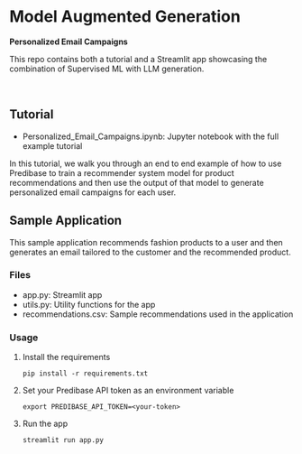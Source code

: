 # Model Augmented Generation
__Personalized Email Campaigns__

This repo contains both a tutorial and a Streamlit app showcasing the combination of Supervised ML with LLM generation.

<br/>

## Tutorial
- Personalized_Email_Campaigns.ipynb: Jupyter notebook with the full example tutorial

In this tutorial, we walk you through an end to end example of how to use Predibase to train a recommender system model
for product recommendations and then use the output of that model to generate personalized email campaigns for each user.

## Sample Application

This sample application recommends fashion products to a user and then generates an email tailored to the customer and the
recommended product.

### Files
- app.py: Streamlit app
- utils.py: Utility functions for the app
- recommendations.csv: Sample recommendations used in the application

### Usage

1. Install the requirements
    ```shell
    pip install -r requirements.txt
    ```

2. Set your Predibase API token as an environment variable
    ```shell
    export PREDIBASE_API_TOKEN=<your-token>
    ```

3. Run the app
    ```shell
    streamlit run app.py
    ```